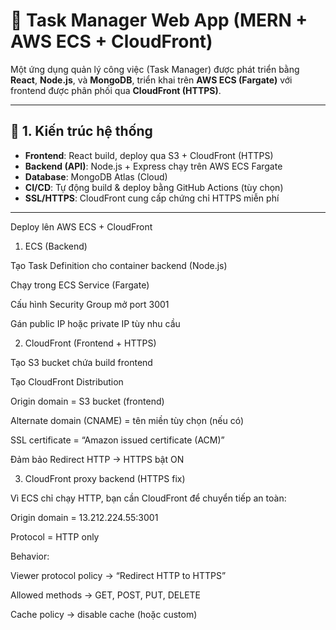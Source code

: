 # 🧭 Task Manager Web App (MERN + AWS ECS + CloudFront)

Một ứng dụng quản lý công việc (Task Manager) được phát triển bằng **React**, **Node.js**, và **MongoDB**, triển khai trên **AWS ECS (Fargate)** với frontend được phân phối qua **CloudFront (HTTPS)**.

---

## 🚀 1. Kiến trúc hệ thống


- **Frontend**: React build, deploy qua S3 + CloudFront (HTTPS)
- **Backend (API)**: Node.js + Express chạy trên AWS ECS Fargate
- **Database**: MongoDB Atlas (Cloud)
- **CI/CD**: Tự động build & deploy bằng GitHub Actions (tùy chọn)
- **SSL/HTTPS**: CloudFront cung cấp chứng chỉ HTTPS miễn phí

---
 Deploy lên AWS ECS + CloudFront
1. ECS (Backend)

Tạo Task Definition cho container backend (Node.js)

Chạy trong ECS Service (Fargate)

Cấu hình Security Group mở port 3001

Gán public IP hoặc private IP tùy nhu cầu

2. CloudFront (Frontend + HTTPS)

Tạo S3 bucket chứa build frontend

Tạo CloudFront Distribution

Origin domain = S3 bucket (frontend)

Alternate domain (CNAME) = tên miền tùy chọn (nếu có)

SSL certificate = “Amazon issued certificate (ACM)”

Đảm bảo Redirect HTTP → HTTPS bật ON

3. CloudFront proxy backend (HTTPS fix)

Vì ECS chỉ chạy HTTP, bạn cần CloudFront để chuyển tiếp an toàn:

Origin domain = 13.212.224.55:3001

Protocol = HTTP only

Behavior:

Viewer protocol policy → “Redirect HTTP to HTTPS”

Allowed methods → GET, POST, PUT, DELETE

Cache policy → disable cache (hoặc custom)
